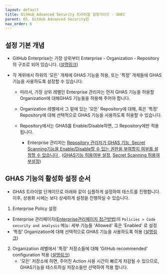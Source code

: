 ```yaml
---
layout: default
title: GitHub Advanced Security 트라이얼 설정가이드 - GHEC
parent: 05. GitHub Advanced Security란
nav_order: 6
---
```


## 설정 기본 개념

 - GitHub Enterprise는 가장 상위부터 Enterprise - Organization - Repository의 구조로 되어 있습니다. ([설명링크](../Ch1.GitHub이란/GitHub의%20기본개념,용어설명.md))

- 각 계위에서 하위의 '모든' 개체에 GHAS 기능을 허용, 또는 '특정' 개체들에 GHAS 기능을 사용하도록 설정할 수 있습니다.  
  - 따라서, 가장 상위 레벨인 Enterprise 관리자는 먼저 GHAS 기능을 허용할 Organization에 대해GHAS 기능들을 허용해 주어야 합니다. 

  - Organization 레벨에서 그 밑에 있는 '모든' Repository에 대해, 혹은 '특정' Repository에 대해 선택적으로 GHAS 기능을 사용하도록 허용할 수 있습니다.

  - Repository에서는 GHAS를 Enable/Disable하면, 그 Repository에만 적용됩니다.
    * Enterprise 관리자는 <U> Repository 관리자가 GHAS 기능, Secret Scanning기능을 Enable/Disable할 수 있는 권한을 부여할지 여부를 설정할 수 있습니다 </U>. ([GHAS기능 허용여부 설정](https://docs.github.com/en/enterprise-cloud@latest/admin/enforcing-policies/enforcing-policies-for-your-enterprise/enforcing-policies-for-code-security-and-analysis-for-your-enterprise#enforcing-a-policy-to-manage-the-use-of-github-advanced-security-features-in-your-enterprises-repositories), [Secret Scanning 허용여부설정](https://docs.github.com/en/enterprise-cloud@latest/admin/enforcing-policies/enforcing-policies-for-your-enterprise/enforcing-policies-for-code-security-and-analysis-for-your-enterprise#enforcing-a-policy-to-manage-the-use-of-secret-scanning-in-your-enterprises-repositories))

## GHAS 기능의 활성화 설정 순서

- GHAS 트라이얼 단계이므로 아래와 같이 심플하게 설정하여 테스트를 진행합니다. 이후, 상용화 시에는 보다 상세하게 설정을 진행하실 수 있습니다.

1. Enterprise Policy 설정
- Enterprise 관리페이지([Enterprise관리페이지 접근방법](https://www.korgithub.com/Ch2.Enterprise_account/Enterprise_account.html))의 `Policies > Code security and analysis` 메뉴: 세부 기능들 'Allowed' 혹은 'Enabled' 로 설정
-  ‘특정’ Organization에 대해 선택적으로 GHAS 기능을 사용하도록 허용 ([설명링크](https://docs.github.com/en/enterprise-cloud@latest/admin/enforcing-policies/enforcing-policies-for-your-enterprise/enforcing-policies-for-code-security-and-analysis-for-your-enterprise#enforcing-a-policy-for-the-use-of-github-advanced-security-in-your-enterprises-organizations))

2. Organization 레벨에서 '특정' 저장소들에 대해 'GitHub recommended' configuration 적용 ([설명링크](https://docs.github.com/en/enterprise-cloud@latest/code-security/securing-your-organization/enabling-security-features-in-your-organization/applying-the-github-recommended-security-configuration-in-your-organization#applying-the-github-recommended-security-configuration-to-specific-repositories-in-your-organization))
    - '모든' 저장소에 하면, 주어진 Action 사용 시간이 빠르게 차감될 수 있으므로, GHAS기능을 테스트하실 저장소들만 선택하여 적용 합니다. 

